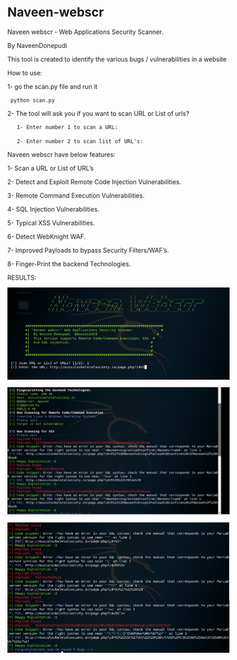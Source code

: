 # Naveen-webscr
Naveen webscr - Web Applications Security Scanner.

By NaveenDonepudi 

This tool is created to identify the various bugs / vulnerabilities in a website

How to use:

1- go the scan.py file and run it

     python scan.py

2- The tool will ask you if you want to scan URL or List of urls?

       1- Enter number 1 to scan a URL:

       2- Enter number 2 to scan list of URL's:

 Naveen webscr have below features:

1- Scan a URL or List of URL’s

2- Detect and Exploit Remote Code Injection Vulnerabilities.

3- Remote Command Execution Vulnerabilities.

4-  SQL Injection Vulnerabilities.

5-  Typical XSS Vulnerabilities.

6- Detect WebKnight WAF.

7- Improved Payloads to bypass Security Filters/WAF’s.

8- Finger-Print the backend Technologies.

RESULTS:

<p align="center"><img src="https://github.com/naveendonepudi1419/Naveen-webscr/blob/master/scan1.PNG?raw=true" /></p>
<p align="center"><img src="https://github.com/naveendonepudi1419/Naveen-webscr/blob/master/scan2.PNG?raw=true" /></p>
<p align="center"><img src="https://github.com/naveendonepudi1419/Naveen-webscr/blob/master/scan3.PNG?raw=true" /></p>
